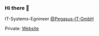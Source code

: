 ### Hi there 👋

IT-Systems-Egnineer [@Pegasus-IT-GmbH](https://github.com/Pegasus-IT-GmbH)

Private: [Website](https://soo.st/)



<!--
**peg-svs/peg-svs** is a ✨ _special_ ✨ repository because its `README.md` (this file) appears on your GitHub profile.

Here are some ideas to get you started:

- 🔭 I’m currently working on ...
- 🌱 I’m currently learning ...
- 👯 I’m looking to collaborate on ...
- 🤔 I’m looking for help with ...
- 💬 Ask me about ...
- 📫 How to reach me: ...
- 😄 Pronouns: ...
- ⚡ Fun fact: ...
-->
